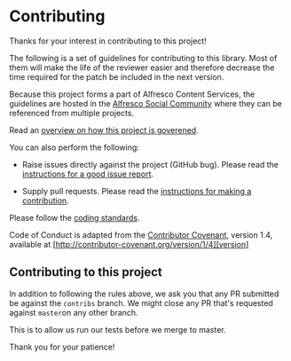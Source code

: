 # Contributing

Thanks for your interest in contributing to this project!

The following is a set of guidelines for contributing to this library. Most of them will make the life of the reviewer easier and therefore decrease the time required for the patch be included in the next version.

Because this project forms a part of Alfresco Content Services, the guidelines are hosted in the [Alfresco Social Community](http://community.alfresco.com/community/ecm) where they can be referenced from multiple projects.

Read an [overview on how this project is goverened](https://community.alfresco.com/docs/DOC-6385-project-overview-repository).

You can also perform the following:

- Raise issues directly against the project (GitHub bug).  Please read the [instructions for a good issue report](https://community.alfresco.com/docs/DOC-6263-reporting-an-issue).

- Supply pull requests. Please read the [instructions for making a contribution](https://community.alfresco.com/docs/DOC-6269-submitting-contributions).

Please follow the [coding standards](https://community.alfresco.com/docs/DOC-4658-coding-standards).

Code of Conduct is adapted from the [Contributor Covenant][homepage], version 1.4,
available at [http://contributor-covenant.org/version/1/4][version]

## Contributing to this project

In addition to following the rules above, we ask you that any PR submitted be against the `contribs` branch.
We might close any PR that's requested against `master`on any other branch.

This is to allow us run our tests before we merge to master.

Thank you for your patience!

[homepage]: http://contributor-covenant.org
[version]: http://contributor-covenant.org/version/1/4/
